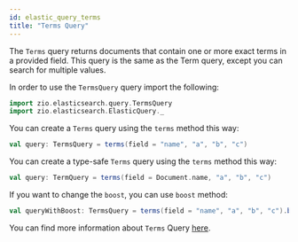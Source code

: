 ```yaml
---
id: elastic_query_terms
title: "Terms Query"
---
```


The `Terms` query returns documents that contain one or more exact terms in a provided field.
This query is the same as the Term query, except you can search for multiple values.

In order to use the `TermsQuery` query import the following:
```scala
import zio.elasticsearch.query.TermsQuery
import zio.elasticsearch.ElasticQuery._
```

You can create a `Terms` query using the `terms` method this way:
```scala
val query: TermsQuery = terms(field = "name", "a", "b", "c")
```

You can create a type-safe `Terms` query using the `terms` method this way:
```scala
val query: TermQuery = terms(field = Document.name, "a", "b", "c")
```

If you want to change the `boost`, you can use `boost` method:
```scala
val queryWithBoost: TermsQuery = terms(field = "name", "a", "b", "c").boost(2.0)
```

You can find more information about `Terms` Query [here](https://www.elastic.co/guide/en/elasticsearch/reference/7.17/query-dsl-terms-query.html).
